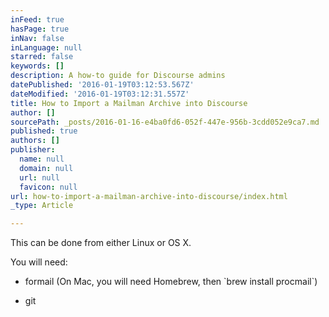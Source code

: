 ```yaml
---
inFeed: true
hasPage: true
inNav: false
inLanguage: null
starred: false
keywords: []
description: A how-to guide for Discourse admins
datePublished: '2016-01-19T03:12:53.567Z'
dateModified: '2016-01-19T03:12:31.557Z'
title: How to Import a Mailman Archive into Discourse
author: []
sourcePath: _posts/2016-01-16-e4ba0fd6-052f-447e-956b-3cdd052e9ca7.md
published: true
authors: []
publisher:
  name: null
  domain: null
  url: null
  favicon: null
url: how-to-import-a-mailman-archive-into-discourse/index.html
_type: Article

---
```

This can be done from either Linux or OS X.

You will need:

- formail (On Mac, you will need Homebrew, then \`brew install procmail\`)

- git